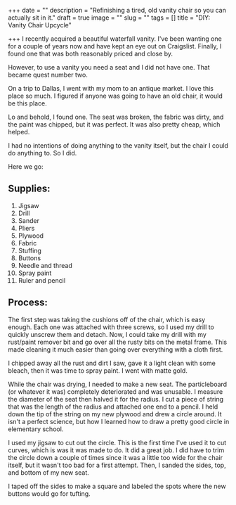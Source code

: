 +++
date = ""
description = "Refinishing a tired, old vanity chair so you can actually sit in it."
draft = true
image = ""
slug = ""
tags = []
title = "DIY: Vanity Chair Upcycle"

+++
I recently acquired a beautiful waterfall vanity. I've been wanting one for a couple of years now and have kept an eye out on Craigslist. Finally, I found one that was both reasonably priced and close by.

However, to use a vanity you need a seat and I did not have one. That became quest number two.

On a trip to Dallas, I went with my mom to an antique market. I love this place so much. I figured if anyone was going to have an old chair, it would be this place.

Lo and behold, I found one. The seat was broken, the fabric was dirty, and the paint was chipped, but it was perfect. It was also pretty cheap, which helped.

I had no intentions of doing anything to the vanity itself, but the chair I could do anything to. So I did.

Here we go:

## Supplies:

 1. Jigsaw
 2. Drill
 3. Sander
 4. Pliers
 5. Plywood
 6. Fabric
 7. Stuffing
 8. Buttons
 9. Needle and thread
10. Spray paint
11. Ruler and pencil

## Process:

The first step was taking the cushions off of the chair, which is easy enough. Each one was attached with three screws, so I used my drill to quickly unscrew them and detach. Now, I could take my drill with my rust/paint remover bit and go over all the rusty bits on the metal frame. This made cleaning it much easier than going over everything with a cloth first.

I chipped away all the rust and dirt I saw, gave it a light clean with some bleach, then it was time to spray paint. I went with matte gold.

While the chair was drying, I needed to make a new seat. The particleboard (or whatever it was) completely deteriorated and was unusable. I measure the diameter of the seat then halved it for the radius. I cut a piece of string that was the length of the radius and attached one end to a pencil. I held down the tip of the string on my new plywood and drew a circle around. It isn't a perfect science, but how I learned how to draw a pretty good circle in elementary school.

I used my jigsaw to cut out the circle. This is the first time I've used it to cut curves, which is was it was made to do. It did a great job. I did have to trim the circle down a couple of times since it was a little too wide for the chair itself, but it wasn't too bad for a first attempt. Then, I sanded the sides, top, and bottom of my new seat.

I taped off the sides to make a square and labeled the spots where the new buttons would go for tufting.